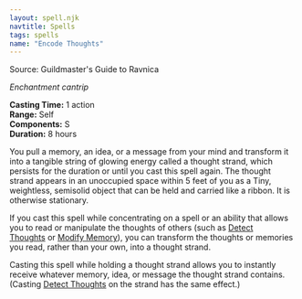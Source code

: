 ```yaml
---
layout: spell.njk
navtitle: Spells
tags: spells
name: "Encode Thoughts"
---
```

Source: Guildmaster's Guide to Ravnica

_Enchantment cantrip_

**Casting Time:** 1 action  
**Range:** Self  
**Components:** S  
**Duration:** 8 hours

You pull a memory, an idea, or a message from your mind and transform it into a tangible string of glowing energy called a thought strand, which persists for the duration or until you cast this spell again. The thought strand appears in an unoccupied space within 5 feet of you as a Tiny, weightless, semisolid object that can be held and carried like a ribbon. It is otherwise stationary.

If you cast this spell while concentrating on a spell or an ability that allows you to read or manipulate the thoughts of others (such as <a href="{{ '/spells/Detect Thoughts' | url }}">Detect Thoughts</a> or <a href="{{ '/spells/Modify Memory' | url }}">Modify Memory</a>), you can transform the thoughts or memories you read, rather than your own, into a thought strand.

Casting this spell while holding a thought strand allows you to instantly receive whatever memory, idea, or message the thought strand contains. (Casting <a href="{{ '/spells/Detect Thoughts' | url }}">Detect Thoughts</a> on the strand has the same effect.)
